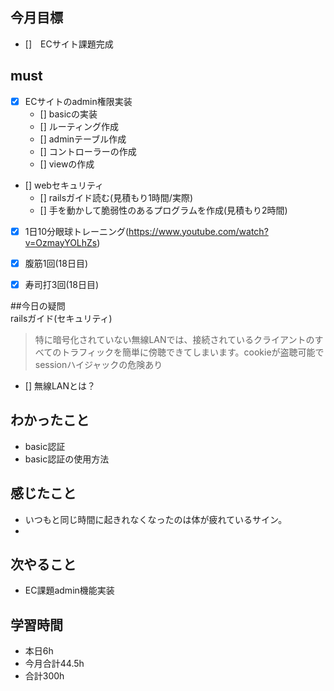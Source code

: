 ## 今月目標
- []　ECサイト課題完成 




## must
- [x] ECサイトのadmin権限実装
    - [] basicの実装
    - [] ルーティング作成
    - [] adminテーブル作成
    - [] コントローラーの作成
    - [] viewの作成
- [] webセキュリティ
    - [] railsガイド読む(見積もり1時間/実際)
    - [] 手を動かして脆弱性のあるプログラムを作成(見積もり2時間)
    
- [x] 1日10分眼球トレーニング(https://www.youtube.com/watch?v=OzmayYOLhZs)
- [x] 腹筋1回(18日目)
- [x] 寿司打3回(18日目)


##今日の疑問   
railsガイド(セキュリティ)
> 特に暗号化されていない無線LANでは、接続されているクライアントのすべてのトラフィックを簡単に傍聴できてしまいます。cookieが盗聴可能でsessionハイジャックの危険あり
- [] 無線LANとは？


## わかったこと
- basic認証
- basic認証の使用方法

  




## 感じたこと
- いつもと同じ時間に起きれなくなったのは体が疲れているサイン。
- 
  

## 次やること
  - EC課題admin機能実装

  

 

## 学習時間
  - 本日6h
  - 今月合計44.5h
  - 合計300h
